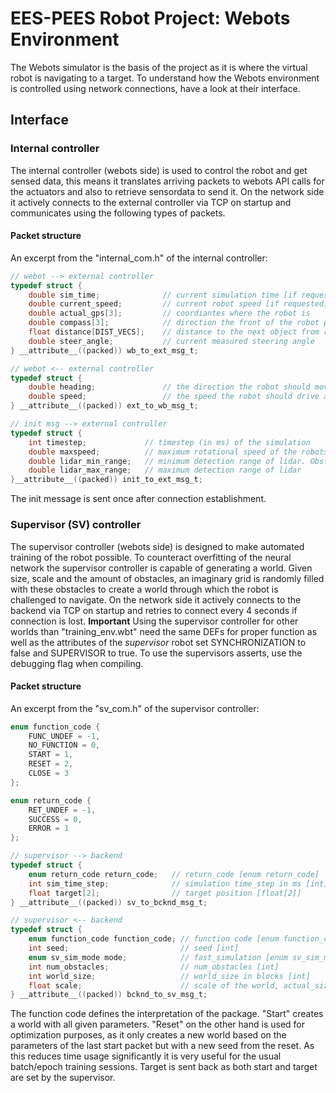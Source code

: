 # EES-PEES Robot Project: Webots Environment

The Webots simulator is the basis of the project as it is where the virtual robot is navigating to a target.
To understand how the Webots environment is controlled using network connections, have a look at their interface.

## Interface

### Internal controller

The internal controller (webots side) is used to control the robot and get sensed data, this means it translates arriving packets to webots API calls for the actuators and also to retrieve sensordata to send it.
On the network side it actively connects to the external controller via TCP on startup and communicates using the following types of packets.

#### Packet structure

An excerpt from the "internal_com.h" of the internal controller:
```c
// webot --> external controller
typedef struct {
	double sim_time;              // current simulation time [if requested]
	double current_speed;         // current robot speed [if requested]
	double actual_gps[3];         // coordiantes where the robot is
	double compass[3];            // direction the front of the robot points in
	float distance[DIST_VECS];    // distance to the next object from robot prespective
	double steer_angle;           // current measured steering angle
} __attribute__((packed)) wb_to_ext_msg_t;

// webot <-- external controller
typedef struct {
	double heading;               // the direction the robot should move in next; between -1 and 1
	double speed;                 // the speed the robot should drive at; between -1 and 1
} __attribute__((packed)) ext_to_wb_msg_t;

// init msg --> external controller
typedef struct {
	int timestep;             // timestep (in ms) of the simulation
	double maxspeed;          // maximum rotational speed of the robots drive axle
	double lidar_min_range;   // minimum detection range of lidar. Obstacles closer will be shown at max range
	double lidar_max_range;   // maximum detection range of lidar
}__attribute__((packed)) init_to_ext_msg_t;
```

The init message is sent once after connection establishment.

### Supervisor (SV) controller

The supervisor controller (webots side) is designed to make automated training of the robot possible. To counteract overfitting of the neural network the supervisor controller is capable of generating a world. Given size, scale and the amount of obstacles, an imaginary grid is randomly filled with these obstacles to create a world through which the robot is challenged to navigate.
On the network side it actively connects to the backend via TCP on startup and retries to connect every 4 seconds if connection is lost.
**Important** Using the supervisor controller for other worlds than "training_env.wbt" need the same DEFs for proper function as well as the attributes of the *supervisor* robot set SYNCHRONIZATION to false and SUPERVISOR to true.
To use the supervisors asserts, use the debugging flag when compiling.

#### Packet structure

An excerpt from the "sv_com.h" of the supervisor controller:
```c
enum function_code {
	FUNC_UNDEF = -1,
    NO_FUNCTION = 0,
    START = 1,
    RESET = 2,
    CLOSE = 3
};

enum return_code {
    RET_UNDEF = -1,
    SUCCESS = 0,
    ERROR = 1
};

// supervisor --> backend
typedef struct {
	enum return_code return_code;   // return_code [enum return_code]
	int sim_time_step;              // simulation time_step in ms [int]
	float target[2];                // target position [float[2]]
} __attribute__((packed)) sv_to_bcknd_msg_t;

// supervisor <-- backend
typedef struct {
	enum function_code function_code; // function code [enum function_code]
	int seed;                         // seed [int]
	enum sv_sim_mode mode;            // fast_simulation [enum sv_sim_mode]
	int num_obstacles;                // num_obstacles [int]
	int world_size;                   // world_size in blocks [int]
	float scale;                      // scale of the world, actual_size = world_size*scale [float]
} __attribute__((packed)) bcknd_to_sv_msg_t;
```

The function code defines the interpretation of the package. "Start" creates a world with all given parameters. "Reset" on the other hand is used for optimization purposes, as it only creates a new world based on the parameters of the last start packet but with a new seed from the reset. As this reduces time usage significantly it is very useful for the usual batch/epoch training sessions.
Target is sent back as both start and target are set by the supervisor.